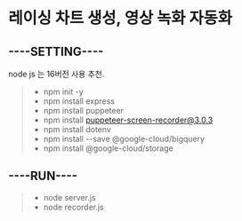 # 레이싱 차트 생성, 영상 녹화 자동화

## ----SETTING----

node js 는 16버전 사용 추천.
> - npm init -y
> - npm install express
> - npm install puppeteer
> - npm install puppeteer-screen-recorder@3.0.3
> - npm install dotenv
> - npm install --save @google-cloud/bigquery
> - npm install @google-cloud/storage

## ----RUN----

> - node server.js
> - node recorder.js
